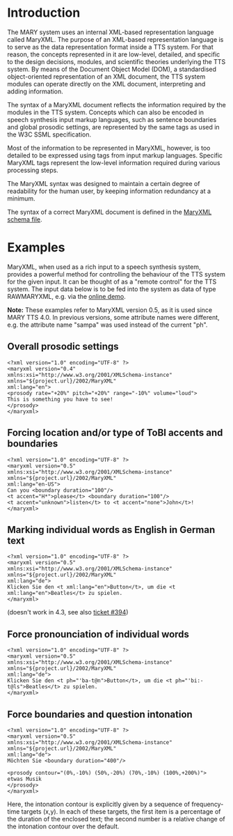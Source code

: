 # Introduction

The MARY system uses an internal XML-based representation language called MaryXML. The purpose of an XML-based representation language is to serve as the data representation format inside a TTS system. For that reason, the concepts represented in it are low-level, detailed, and specific to the design decisions, modules, and scientific theories underlying the TTS system. By means of the Document Object Model (DOM), a standardised object-oriented representation of an XML document, the TTS system modules can operate directly on the XML document, interpreting and adding information.

The syntax of a MaryXML document reflects the information required by the modules in the TTS system. Concepts which can also be encoded in speech synthesis input markup languages, such as sentence boundaries and global prosodic settings, are represented by the same tags as used in the W3C SSML specification.

Most of the information to be represented in MaryXML, however, is too detailed to be expressed using tags from input markup languages. Specific MaryXML tags represent the low-level information required during various processing steps.

The MaryXML syntax was designed to maintain a certain degree of readability for the human user, by keeping information redundancy at a minimum.

The syntax of a correct MaryXML document is defined in the [MaryXML schema file](../../MaryXML.xsd).

# Examples

MaryXML, when used as a rich input to a speech synthesis system, provides a powerful method for controlling the behaviour of the TTS system for the given input. It can be thought of as a "remote control" for the TTS system. 
The input data below is to be fed into the system as data of type RAWMARYXML, e.g. via the [online demo](http://mary.dfki.de:59125).

**Note:** These examples refer to MaryXML version 0.5, as it is used since MARY TTS 4.0. In previous versions, some attribute names were different, e.g. the attribute name "sampa" was used instead of the current "ph".

## Overall prosodic settings

```
<?xml version="1.0" encoding="UTF-8" ?>
<maryxml version="0.4"
xmlns:xsi="http://www.w3.org/2001/XMLSchema-instance"
xmlns="${project.url}/2002/MaryXML"
xml:lang="en">
<prosody rate="+20%" pitch="+20%" range="-10%" volume="loud">
This is something you have to see!
</prosody>
</maryxml>
```

## Forcing location and/or type of ToBI accents and boundaries

```
<?xml version="1.0" encoding="UTF-8" ?>
<maryxml version="0.5"
xmlns:xsi="http://www.w3.org/2001/XMLSchema-instance"
xmlns="${project.url}/2002/MaryXML"
xml:lang="en-US">
Can you <boundary duration="100"/>
<t accent="H*">please</t> <boundary duration="100"/>
<t accent="unknown">listen</t> to <t accent="none">John</t>!
</maryxml>
```

## Marking individual words as English in German text

```
<?xml version="1.0" encoding="UTF-8" ?>
<maryxml version="0.5"
xmlns:xsi="http://www.w3.org/2001/XMLSchema-instance"
xmlns="${project.url}/2002/MaryXML"
xml:lang="de">
Klicken Sie den <t xml:lang="en">Button</t>, um die <t xml:lang="en">Beatles</t> zu spielen.
</maryxml>

```
(doesn't work in 4.3, see also [ticket #394](http://mary.opendfki.de/ticket/394))

## Force pronounciation of individual words

```
<?xml version="1.0" encoding="UTF-8" ?>
<maryxml version="0.5"
xmlns:xsi="http://www.w3.org/2001/XMLSchema-instance"
xmlns="${project.url}/2002/MaryXML"
xml:lang="de">
Klicken Sie den <t ph="'ba-t@n">Button</t>, um die <t ph="'bi:-t@ls">Beatles</t> zu spielen.
</maryxml>
```

## Force boundaries and question intonation

```
<?xml version="1.0" encoding="UTF-8" ?>
<maryxml version="0.5"
xmlns:xsi="http://www.w3.org/2001/XMLSchema-instance"
xmlns="${project.url}/2002/MaryXML"
xml:lang="de">
Möchten Sie <boundary duration="400"/>

<prosody contour="(0%,-10%) (50%,-20%) (70%,-10%) (100%,+200%)">
etwas Musik 
</prosody>
</maryxml>
```

Here, the intonation contour is explicitly given by a sequence of frequency-time targets (x,y). In each of these targets, the first item is a percentage of the duration of the enclosed text; the second number is a relative change of the intonation contour over the default.

